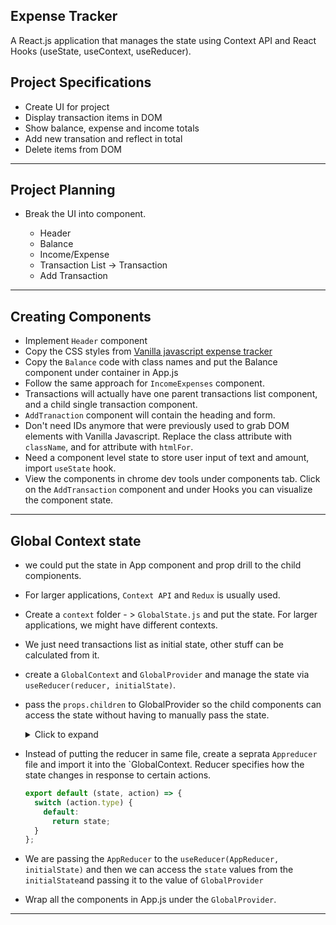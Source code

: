 ## Expense Tracker

A React.js application that manages the state using Context API and React Hooks (useState, useContext, useReducer).

## Project Specifications

- Create UI for project
- Display transaction items in DOM
- Show balance, expense and income totals
- Add new transation and reflect in total
- Delete items from DOM

---

## Project Planning

- Break the UI into component.

  - Header
  - Balance
  - Income/Expense
  - Transaction List -> Transaction
  - Add Transaction

---

## Creating Components

- Implement `Header` component
- Copy the CSS styles from [Vanilla javascript expense tracker](https://github.com/itkhanz/webProjects-vanillaJS/tree/main/expense-tracker)
- Copy the `Balance` code with class names and put the Balance component under container in App.js
- Follow the same approach for `IncomeExpenses` component.
- Transactions will actually have one parent transactions list component, and a child single transaction component.
- `AddTranaction` component will contain the heading and form.
- Don't need IDs anymore that were previously used to grab DOM elements with Vanilla Javascript. Replace the class attribute with `className`, and for attribute with `htmlFor`.
- Need a component level state to store user input of text and amount, import `useState` hook.
- View the components in chrome dev tools under components tab. Click on the `AddTransaction` component and under Hooks you can visualize the component state.

---

## Global Context state

- we could put the state in App component and prop drill to the child compionents.
- For larger applications, `Context API` and `Redux` is usually used.
- Create a `context` folder - > `GlobalState.js` and put the state. For larger applications, we might have different contexts.
- We just need transactions list as initial state, other stuff can be calculated from it.
- create a `GlobalContext` and `GlobalProvider` and manage the state via `useReducer(reducer, initialState)`.
- pass the `props.children` to GlobalProvider so the child components can access the state without having to manually pass the state.
    <details>
    <summary>Click to expand</summary>

  ```javascript
  import React, { Children, createContext, useReducer } from "react";

  // initial State
  const initialState = {
    transactions: [
      { id: 1, text: "Flower", amount: -20 },
      { id: 2, text: "Salary", amount: 300 },
      { id: 3, text: "Book", amount: -10 },
      { id: 4, text: "Camera", amount: 150 },
    ],
  };

  // create context
  export const GlobalContext = createContext(initialState);

  // Provider Component
  export const GlobalProvider = ({ childres }) => {
    const [state, dispatch] = useReducer(AppReducer, initialState);

    return (
      <GlobalContext.Provider value={{ transactions: state.transactions }}>
        {children}
      </GlobalContext.Provider>
    );
  };
  ```

    </details>

- Instead of putting the reducer in same file, create a seprata `Appreducer` file and import it into the `GlobalContext. Reducer specifies how the state changes in response to certain actions.

  ```javascript
  export default (state, action) => {
    switch (action.type) {
      default:
        return state;
    }
  };
  ```

- We are passing the `AppReducer` to the `useReducer(AppReducer, initialState)` and then we can access the `state` values from the `initialState`and passing it to the value of `GlobalProvider`

- Wrap all the components in App.js under the `GlobalProvider`.

---

